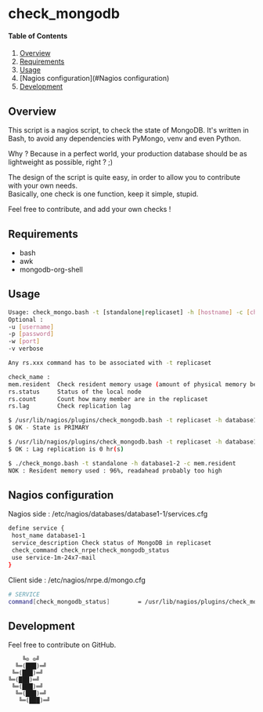 # check_mongodb

#### Table of Contents

1. [Overview](#overview)
2. [Requirements](#requirements)
3. [Usage](#usage)
4. [Nagios configuration](#Nagios configuration)
5. [Development](#development)

## Overview

This script is a nagios script, to check the state of MongoDB.
It's written in Bash, to avoid any dependencies with PyMongo, venv and even Python.

Why ? Because in a perfect world, your production database should be as lightweight as possible, right ? ;)

The design of the script is quite easy, in order to allow you to contribute with your own needs.  
Basically, one check is one function, keep it simple, stupid.

Feel free to contribute, and add your own checks !

## Requirements

- bash
- awk
- mongodb-org-shell

## Usage

 ```bash
 Usage: check_mongo.bash -t [standalone|replicaset] -h [hostname] -c [check_name]
 Optional :
 -u [username]
 -p [password]
 -w [port]
 -v verbose
 
 Any rs.xxx command has to be associated with -t replicaset
 
 check_name :
 mem.resident  Check resident memory usage (amount of physical memory being used)
 rs.status     Status of the local node
 rs.count      Count how many member are in the replicaset
 rs.lag        Check replication lag
 ```

 ```bash
 $ /usr/lib/nagios/plugins/check_mongodb.bash -t replicaset -h database1-1.domain -u username -p password -c rs.status
 $ OK - State is PRIMARY
 ```

 ```bash
 $ /usr/lib/nagios/plugins/check_mongodb.bash -t replicaset -h database1-1.domain -u username -p password -c rs.lag
 $ OK : Lag replication is 0 hr(s)
 ```

 ```bash
 $ ./check_mongo.bash -t standalone -h database1-2 -c mem.resident
 NOK : Resident memory used : 96%, readahead probably too high
 ```

## Nagios configuration

Nagios side : /etc/nagios/databases/database1-1/services.cfg

 ```bash
 define service {
  host_name database1-1
  service_description Check status of MongoDB in replicaset
  check_command check_nrpe!check_mongodb_status
  use service-1m-24x7-mail
 }
 ```

Client side : /etc/nagios/nrpe.d/mongo.cfg

 ```bash
 # SERVICE
 command[check_mongodb_status]        = /usr/lib/nagios/plugins/check_mongodb.bash -t replicaset -h localhost -u username -p password -c rs.status
 ```
## Development

Feel free to contribute on GitHub.

```
    ╚⊙ ⊙╝
  ╚═(███)═╝
 ╚═(███)═╝
╚═(███)═╝
 ╚═(███)═╝
  ╚═(███)═╝
   ╚═(███)═╝
```

